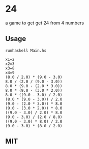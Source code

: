 
# 24

a game to get get 24 from 4 numbers

## Usage

```
runhaskell Main.hs

x1=2
x2=3
x3=8
x4=9
(8.0 / 2.0) * (9.0 - 3.0)
8.0 / (2.0 / (9.0 - 3.0))
8.0 * (9.0 - (2.0 * 3.0))
8.0 * (9.0 - (3.0 * 2.0))
8.0 * ((9.0 - 3.0) / 2.0)
(8.0 * (9.0 - 3.0)) / 2.0
(9.0 - (2.0 * 3.0)) * 8.0
(9.0 - (3.0 * 2.0)) * 8.0
((9.0 - 3.0) / 2.0) * 8.0
(9.0 - 3.0) / (2.0 / 8.0)
((9.0 - 3.0) * 8.0) / 2.0
(9.0 - 3.0) * (8.0 / 2.0)

```

## MIT

